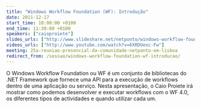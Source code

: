 ```yaml
---
title: "Windows Workflow Foundation (WF): Introdução"
date: 2011-12-17
start_time: 10:00:00 +0100
end_time: 11:30:00 +0100
speakers: ["caioproiete"]
slides_urls: ["http://www.slideshare.net/netponto/windows-workflow-foundation-4-introducao-10636933"]
videos_urls: ["http://www.youtube.com/watch?v=6XRDUexc-Fw"]
meeting: 25a-reuniao-presencial-da-comunidade-netponto-em-lisboa
redirect_from: /sessao/windows-workflow-foundation-wf-introducao/
---
```

O Windows Workflow Foundation ou WF é um conjunto de bibliotecas do .NET Framework que fornece uma API para a execução de workflows dentro de uma aplicação ou serviço. Nesta apresentação, o Caio Proiete irá mostrar como podemos desenvolver e executar workflows com o WF 4.0, os diferentes tipos de actividades e quando utilizar cada um.

